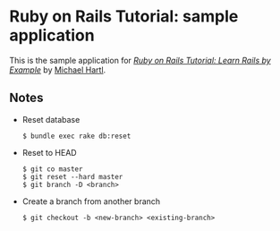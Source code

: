 # Ruby on Rails Tutorial: sample application

This is the sample application for
[*Ruby on Rails Tutorial: Learn Rails by Example*](http://railstutorial.org/)
by [Michael Hartl](http://michaelhartl.com/).

## Notes

*	Reset database

		$ bundle exec rake db:reset

*	Reset to HEAD

		$ git co master
		$ git reset --hard master
		$ git branch -D <branch>

*	Create a branch from another branch

		$ git checkout -b <new-branch> <existing-branch>

